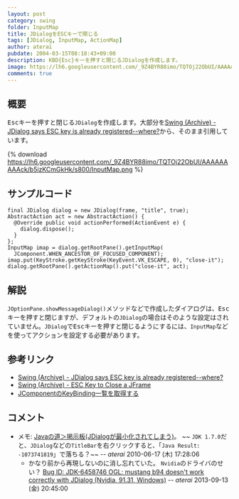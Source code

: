 ```yaml
---
layout: post
category: swing
folder: InputMap
title: JDialogをESCキーで閉じる
tags: [JDialog, InputMap, ActionMap]
author: aterai
pubdate: 2004-03-15T08:18:43+09:00
description: KBD{Esc}キーを押すと閉じるJDialogを作成します。
image: https://lh6.googleusercontent.com/_9Z4BYR88imo/TQTOj22ObUI/AAAAAAAAAck/b5izKCmGkHk/s800/InputMap.png
comments: true
---
```

## 概要
<kbd>Esc</kbd>キーを押すと閉じる`JDialog`を作成します。大部分を[Swing (Archive) - JDialog says ESC key is already registered--where?](https://community.oracle.com/thread/1488562)から、そのまま引用しています。

{% download https://lh6.googleusercontent.com/_9Z4BYR88imo/TQTOj22ObUI/AAAAAAAAAck/b5izKCmGkHk/s800/InputMap.png %}

## サンプルコード
<pre class="prettyprint"><code>final JDialog dialog = new JDialog(frame, "title", true);
AbstractAction act = new AbstractAction() {
  @Override public void actionPerformed(ActionEvent e) {
    dialog.dispose();
  }
};
InputMap imap = dialog.getRootPane().getInputMap(
  JComponent.WHEN_ANCESTOR_OF_FOCUSED_COMPONENT);
imap.put(KeyStroke.getKeyStroke(KeyEvent.VK_ESCAPE, 0), "close-it");
dialog.getRootPane().getActionMap().put("close-it", act);
</code></pre>

## 解説
`JOptionPane.showMessageDialog()`メソッドなどで作成したダイアログは、<kbd>Esc</kbd>キーを押すと閉じますが、デフォルトの`JDialog`の場合はそのような設定はされていません。`JDialog`で<kbd>Esc</kbd>キーを押すと閉じるようにするには、`InputMap`などを使ってアクションを設定する必要があります。

## 参考リンク
- [Swing (Archive) - JDialog says ESC key is already registered--where?](https://community.oracle.com/thread/1488562)
- [Swing (Archive) - ESC Key to Close a JFrame](https://community.oracle.com/thread/1490398)
- [JComponentのKeyBinding一覧を取得する](http://ateraimemo.com/Swing/KeyBinding.html)

<!-- dummy comment line for breaking list -->

## コメント
- メモ: [Javaの道＞掲示板(JDialogが最小化されてしまう)](http://www.javaroad.jp/bbs/answer.jsp?q_id=20100528123134643)。 ~~ `JDK 1.7.0`だと、`JDialog`などの`TitleBar`を右クリックすると、「`Java Result: -1073741819`」で落ちる？~~ -- *aterai* 2010-06-17 (木) 17:28:06
    - かなり前から再現しないのに消し忘れていた。 `Nvidia`のドライバのせい？ [Bug ID: JDK-6458746 OGL: mustang b94 doesn't work correctly with JDialog (Nvidia, 91.31, Windows)](http://bugs.java.com/bugdatabase/view_bug.do?bug_id=6458746) -- *aterai* 2013-09-13 (金) 20:45:00

<!-- dummy comment line for breaking list -->
